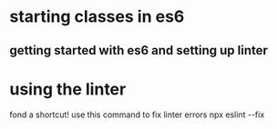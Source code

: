 # starting classes in es6

## getting started with es6 and setting up linter
# using the linter
fond a shortcut!
use this command to fix linter errors 
npx eslint <name of file> --fix



